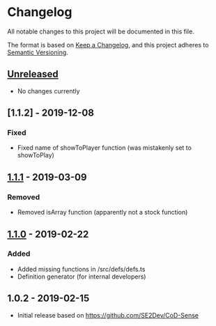# Changelog
All notable changes to this project will be documented in this file.

The format is based on [Keep a Changelog](https://keepachangelog.com/en/1.0.0/),
and this project adheres to [Semantic Versioning](https://semver.org/spec/v2.0.0.html).

## [Unreleased]
- No changes currently

## [1.1.2] - 2019-12-08
### Fixed
- Fixed name of showToPlayer function (was mistakenly set to showToPlay)

## [1.1.1] - 2019-03-09
### Removed
- Removed isArray function (apparently not a stock function)

## [1.1.0] - 2019-02-22
### Added
- Added missing functions in /src/defs/defs.ts
- Definition generator (for internal developers)

## 1.0.2 - 2019-02-15
- Initial release based on https://github.com/SE2Dev/CoD-Sense

[Unreleased]: https://github.com/atrX/vscode-codscript/compare/1.1.1...HEAD
[1.1.1]: https://github.com/atrX/vscode-codscript/compare/1.1.0...1.1.1
[1.1.0]: https://github.com/atrX/vscode-codscript/compare/1.0.2...1.1.0
